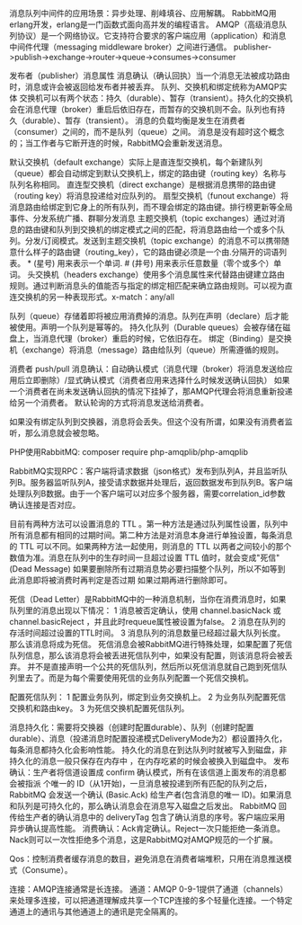 消息队列中间件的应用场景：异步处理、削峰填谷、应用解耦。
RabbitMQ用erlang开发，erlang是一门函数式面向高并发的编程语言。
AMQP（高级消息队列协议）是一个网络协议。它支持符合要求的客户端应用（application）和消息中间件代理（messaging middleware broker）之间进行通信。
publisher->publish->exchange->router->queue->consumes->consumer

发布者（publisher）消息属性 消息确认（确认回执）当一个消息无法被成功路由时，消息或许会被返回给发布者并被丢弃。
队列、交换机和绑定统称为AMQP实体
交换机可以有两个状态：持久（durable）、暂存（transient）。持久化的交换机会在消息代理（broker）重启后依旧存在，而暂存的交换机则不会。队列也有持久（durable）、暂存（transient）。
消息的负载均衡是发生在消费者（consumer）之间的，而不是队列（queue）之间。
消息是没有超时这个概念的；当工作者与它断开连的时候，RabbitMQ会重新发送消息。

默认交换机（default exchange）实际上是直连型交换机，每个新建队列（queue）都会自动绑定到默认交换机上，绑定的路由键（routing key）名称与队列名称相同。
直连型交换机（direct exchange）是根据消息携带的路由键（routing key）将消息投递给对应队列的。
扇型交换机（funout exchange）将消息路由给绑定到它身上的所有队列，而不理会绑定的路由键。排行榜更新等全局事件、分发系统广播、群聊分发消息
主题交换机（topic exchanges）通过对消息的路由键和队列到交换机的绑定模式之间的匹配，将消息路由给一个或多个队列。分发/订阅模式。发送到主题交换机（topic exchange）的消息不可以携带随意什么样子的路由键（routing_key），它的路由键必须是一个由.分隔开的词语列表。
\* (星号) 用来表示一个单词.
\# (井号) 用来表示任意数量（零个或多个）单词。
头交换机（headers exchange）使用多个消息属性来代替路由键建立路由规则。通过判断消息头的值能否与指定的绑定相匹配来确立路由规则。可以视为直连交换机的另一种表现形式。x-match：any/all

队列（queue）存储着即将被应用消费掉的消息。队列在声明（declare）后才能被使用。声明一个队列是幂等的。
持久化队列（Durable queues）会被存储在磁盘上，当消息代理（broker）重启的时候，它依旧存在。
绑定（Binding）是交换机（exchange）将消息（message）路由给队列（queue）所需遵循的规则。

消费者 push/pull
消息确认：自动确认模式（消息代理（broker）将消息发送给应用后立即删除）/显式确认模式（消费者应用来选择什么时候发送确认回执）
如果一个消费者在尚未发送确认回执的情况下挂掉了，那AMQP代理会将消息重新投递给另一个消费者。
默认轮询的方式将消息发送给消费者。

如果没有绑定队列到交换器，消息将会丢失。但这个没有所谓，如果没有消费者监听，那么消息就会被忽略。

PHP使用RabbitMQ:
composer require php-amqplib/php-amqplib

RabbitMQ实现RPC：客户端将请求数据（json格式）发布到队列A，并且监听队列B。服务器监听队列A，接受请求数据并处理后，返回数据发布到队列B。客户端处理队列B数据。由于一个客户端可以对应多个服务器，需要correlation_id参数确认连接是否对应。

目前有两种方法可以设置消息的 TTL 。第一种方法是通过队列属性设置，队列中所有消息都有相同的过期时间。第二种方法是对消息本身进行单独设置，每条消息的 TTL 可以不同。如果两种方法一起使用，则消息的 TTL 以两者之间较小的那个数值为准。消息在队列中的生存时间一旦超过设置 TTL 值时，就会变成"死信" (Dead Message)
如果要删除所有过期消息势必要扫描整个队列，所以不如等到此消息即将被消费时再判定是否过期 如果过期再进行删除即可。

死信（Dead Letter）是RabbitMQ中的一种消息机制，当你在消费消息时，如果队列里的消息出现以下情况：
1 消息被否定确认，使用 channel.basicNack 或 channel.basicReject ，并且此时requeue属性被设置为false。
2 消息在队列的存活时间超过设置的TTL时间。
3 消息队列的消息数量已经超过最大队列长度。
那么该消息将成为死信。
死信消息会被RabbitMQ进行特殊处理，如果配置了死信队列信息，那么该消息将会被丢进死信队列中，如果没有配置，则该消息将会被丢弃。
并不是直接声明一个公共的死信队列，然后所以死信消息就自己跑到死信队列里去了。而是为每个需要使用死信的业务队列配置一个死信交换机。

配置死信队列：
1 配置业务队列，绑定到业务交换机上。
2 为业务队列配置死信交换机和路由key。
3 为死信交换机配置死信队列。

消息持久化：需要将交换器（创建时配置durable）、队列（创建时配置durable）、消息（投递消息时配置投递模式DeliveryMode为2）都设置持久化，每条消息都持久化会影响性能。
持久化的消息在到达队列时就被写入到磁盘，非持久化的消息一般只保存在内存中 ，在内存吃紧的时候会被换入到磁盘中。
发布确认：生产者将信道设置成 confirm 确认模式，所有在该信道上面发布的消息都会被指派 个唯一的 ID（从1开始)，一旦消息被投递到所有匹配的队列之后，RabbitMQ 会发送一个确认 (Basic.Ack) 给生产者(包含消息的唯一 ID)。如果消息和队列是可持久化的，那么确认消息会在消息写入磁盘之后发出。 RabbitMQ 回传给生产者的确认消息中的 deliveryTag 包含了确认消息的序号。客户端应采用异步确认提高性能。
消费确认：Ack肯定确认。Reject一次只能拒绝一条消息。Nack则可以一次性拒绝多个消息，这是RabbitMQ对AMQP规范的一个扩展。

Qos：控制消费者缓存消息的数目，避免消息在消费者端堆积，只用在消息推送模式（Consume）。

连接：AMQP连接通常是长连接。
通道：AMQP 0-9-1提供了通道（channels）来处理多连接，可以把通道理解成共享一个TCP连接的多个轻量化连接。一个特定通道上的通讯与其他通道上的通讯是完全隔离的。


